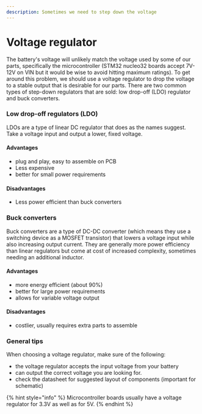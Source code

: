 ```yaml
---
description: Sometimes we need to step down the voltage
---
```


# Voltage regulator

The battery's voltage will unlikely match the voltage used by some of our parts, specifically the microcontroller (STM32 nucleo32 boards accept 7V-12V on VIN but it would be wise to avoid hitting maximum ratings). To get around this problem, we should use a voltage regulator to drop the voltage to a stable output that is desirable for our parts. There are two common types of step-down regulators that are sold: low drop-off (LDO) regulator and buck converters.&#x20;

### Low drop-off regulators (LDO)

LDOs are a type of linear DC regulator that does as the names suggest. Take a voltage input and output a lower, fixed voltage.&#x20;

#### Advantages&#x20;

* plug and play, easy to assemble on PCB&#x20;
* Less expensive&#x20;
* better for small power requirements&#x20;

#### Disadvantages&#x20;

* Less power efficient than buck converters

### Buck converters&#x20;

Buck converters are a type of DC-DC converter (which means they use a switching device as a MOSFET transistor) that lowers a voltage input while also increasing output current. They are generally more power efficiency than linear regulators but come at cost of increased complexity, sometimes needing an additional inductor.&#x20;

#### Advantages

* more energy efficient (about 90%)&#x20;
* better for large power requirements&#x20;
* allows for variable voltage output&#x20;

#### Disadvantages&#x20;

* costlier, usually requires extra parts to assemble&#x20;

### General tips&#x20;

When choosing a voltage regulator, make sure of the following:&#x20;

* the voltage regulator accepts the input voltage from your battery&#x20;
* can output the correct voltage you are looking for.
* check the datasheet for suggested layout of components (important for schematic) &#x20;

{% hint style="info" %}
Microcontroller boards usually have a voltage regulator for 3.3V as well as for 5V.&#x20;
{% endhint %}



